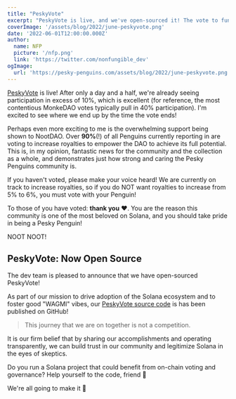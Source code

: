 ```yaml
---
title: "PeskyVote"
excerpt: "PeskyVote is live, and we've open-sourced it! The vote to fund NootDAO is underway, and we're already seeing participation in excess of 10% after only a day and a half!"
coverImage: '/assets/blog/2022/june-peskyvote.png'
date: '2022-06-01T12:00:00.000Z'
author:
  name: NFP
  picture: '/nfp.png'
  link: 'https://twitter.com/nonfungible_dev'
ogImage:
  url: 'https://pesky-penguins.com/assets/blog/2022/june-peskyvote.png'
---
```


[PeskyVote](https://vote.pesky-penguins.com) is live! After only a day and a half, we're already seeing participation in excess of 10%, which is excellent (for reference, the most contentious MonkeDAO votes typically pull in 40% participation).
I'm excited to see where we end up by the time the vote ends!

Perhaps even more exciting to me is the overwhelming support being shown to NootDAO.
Over **90%**(!) of all Penguins currently reporting in are voting to increase royalties to empower the DAO to achieve its full potential.
This is, in my opinion, fantastic news for the community and the collection as a whole, and demonstrates just how strong and caring the Pesky Penguins community is.

If you haven't voted, please make your voice heard! We are currently on track to increase royalties, so if you do NOT want royalties to increase from 5% to 6%, you must vote with your Penguin!

To those of you have voted: **thank you** ❤️. You are the reason this community is one of the most beloved on Solana, and you should take pride in being a Pesky Penguin!

NOOT NOOT!

## PeskyVote: Now Open Source
The dev team is pleased to announce that we have open-sourced PeskyVote!

As part of our mission to drive adoption of the Solana ecosystem and to foster good "WAGMI" vibes,
our [PeskyVote source code](https://github.com/Pesky-Penguins/pp-vote) is has been published on GitHub!

> This journey that we are on together is not a competition.

It is our firm belief that by sharing our accomplishments and operating transparently,
we can build trust in our community and legitimize Solana in the eyes of skeptics.

Do you run a Solana project that could benefit from on-chain voting and governance? 
Help yourself to the code, friend 🙂

We're all going to make it 🤝
